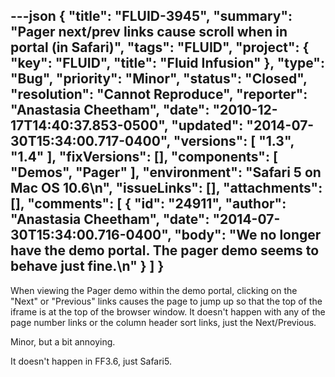 ---json
{
  "title": "FLUID-3945",
  "summary": "Pager next/prev links cause scroll when in portal (in Safari)",
  "tags": "FLUID",
  "project": {
    "key": "FLUID",
    "title": "Fluid Infusion"
  },
  "type": "Bug",
  "priority": "Minor",
  "status": "Closed",
  "resolution": "Cannot Reproduce",
  "reporter": "Anastasia Cheetham",
  "date": "2010-12-17T14:40:37.853-0500",
  "updated": "2014-07-30T15:34:00.717-0400",
  "versions": [
    "1.3",
    "1.4"
  ],
  "fixVersions": [],
  "components": [
    "Demos",
    "Pager"
  ],
  "environment": "Safari 5 on Mac OS 10.6\n",
  "issueLinks": [],
  "attachments": [],
  "comments": [
    {
      "id": "24911",
      "author": "Anastasia Cheetham",
      "date": "2014-07-30T15:34:00.716-0400",
      "body": "We no longer have the demo portal. The pager demo seems to behave just fine.\n"
    }
  ]
}
---
When viewing the Pager demo within the demo portal, clicking on the "Next" or "Previous" links causes the page to jump up so that the top of the iframe is at the top of the browser window. It doesn't happen with any of the page number links or the column header sort links, just the Next/Previous.

Minor, but a bit annoying.

It doesn't happen in FF3.6, just Safari5.

        